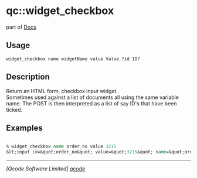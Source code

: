 qc::widget_checkbox
===================

part of [Docs](.)

Usage
-----
`
	widget_checkbox name widgetName value Value ?id ID? 
    `

Description
-----------
Return an HTML form, checkbox input widget.<br>
    Sometimes used against a list of documents all using the same variable name. The POST is then interpreted as a list of say ID's that have been ticked.

Examples
--------
```tcl

% widget_checkbox name order_no value 3215
&lt;input id=&quot;order_no&quot; value=&quot;3215&quot; name=&quot;order_no&quot; type=&quot;checkbox&quot;&gt;


```

----------------------------------
*[Qcode Software Limited] [qcode]*

[qcode]: www.qcode.co.uk "Qcode Software"